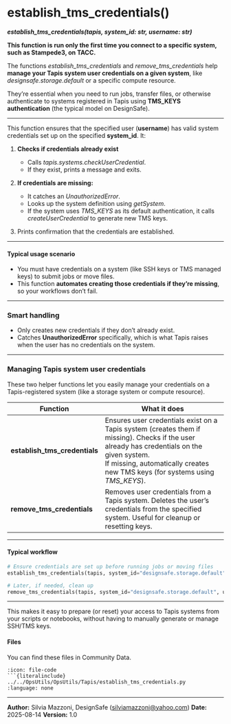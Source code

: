 # establish_tms_credentials()
***establish_tms_credentials(tapis, system_id: str, username: str)***

**This function is run only the first time you connect to a specific system, such as Stampede3, on TACC.**

The functions *establish_tms_credentials* and *remove_tms_credentials* help **manage your Tapis system user credentials on a given system**, like *designsafe.storage.default* or a specific compute resource.

They’re essential when you need to run jobs, transfer files, or otherwise authenticate to systems registered in Tapis using **TMS\_KEYS authentication** (the typical model on DesignSafe).

---

This function ensures that the specified user (**username**) has valid system credentials set up on the specified **system_id**. It:

1. **Checks if credentials already exist**

   * Calls *tapis.systems.checkUserCredential*.
   * If they exist, prints a message and exits.

2. **If credentials are missing:**

   * It catches an *UnauthorizedError*.
   * Looks up the system definition using *getSystem*.
   * If the system uses *TMS_KEYS* as its default authentication, it calls *createUserCredential* to generate new TMS keys.

3. Prints confirmation that the credentials are established.

---

#### Typical usage scenario

* You must have credentials on a system (like SSH keys or TMS managed keys) to submit jobs or move files.
* This function **automates creating those credentials if they’re missing**, so your workflows don’t fail.


---

### Smart handling

* Only creates new credentials if they don’t already exist.
* Catches **UnauthorizedError** specifically, which is what Tapis raises when the user has no credentials on the system.

---


###  Managing Tapis system user credentials

These two helper functions let you easily manage your credentials on a Tapis-registered system (like a storage system or compute resource).

| Function                     | What it does |
|-------------------------------|--------------|
| **establish_tms_credentials** | Ensures user credentials exist on a Tapis system (creates them if missing). Checks if the user already has credentials on the given system. <br> If missing, automatically creates new TMS keys (for systems using *TMS_KEYS*). |
| **remove_tms_credentials**    | Removes user credentials from a Tapis system. Deletes the user’s credentials from the specified system. Useful for cleanup or resetting keys. |

---

####  Typical workflow

```python
# Ensure credentials are set up before running jobs or moving files
establish_tms_credentials(tapis, system_id="designsafe.storage.default", username="jdoe")

# Later, if needed, clean up
remove_tms_credentials(tapis, system_id="designsafe.storage.default", username="jdoe")
````

---

This makes it easy to prepare (or reset) your access to Tapis systems from your scripts or notebooks, without having to manually generate or manage SSH/TMS keys.


#### Files
You can find these files in Community Data.

```{dropdown} establish_tms_credentials.py
:icon: file-code
```{literalinclude} ../../OpsUtils/OpsUtils/Tapis/establish_tms_credentials.py
:language: none
```


---

**Author:** Silvia Mazzoni, DesignSafe (silviamazzoni@yahoo.com)
**Date:** 2025-08-14
**Version:** 1.0